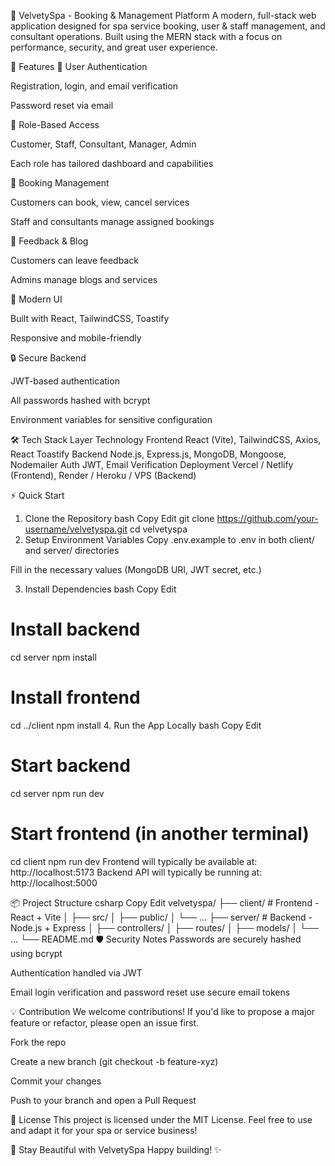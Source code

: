 🌸 VelvetySpa - Booking & Management Platform
A modern, full-stack web application designed for spa service booking, user & staff management, and consultant operations. Built using the MERN stack with a focus on performance, security, and great user experience.

🚀 Features
🔐 User Authentication

Registration, login, and email verification

Password reset via email

👥 Role-Based Access

Customer, Staff, Consultant, Manager, Admin

Each role has tailored dashboard and capabilities

📅 Booking Management

Customers can book, view, cancel services

Staff and consultants manage assigned bookings

💬 Feedback & Blog

Customers can leave feedback

Admins manage blogs and services

🎨 Modern UI

Built with React, TailwindCSS, Toastify

Responsive and mobile-friendly

🔒 Secure Backend

JWT-based authentication

All passwords hashed with bcrypt

Environment variables for sensitive configuration

🛠️ Tech Stack
Layer	Technology
Frontend	React (Vite), TailwindCSS, Axios, React Toastify
Backend	Node.js, Express.js, MongoDB, Mongoose, Nodemailer
Auth	JWT, Email Verification
Deployment	Vercel / Netlify (Frontend), Render / Heroku / VPS (Backend)

⚡ Quick Start
1. Clone the Repository
bash
Copy
Edit
git clone https://github.com/your-username/velvetyspa.git
cd velvetyspa
2. Setup Environment Variables
Copy .env.example to .env in both client/ and server/ directories

Fill in the necessary values (MongoDB URI, JWT secret, etc.)

3. Install Dependencies
bash
Copy
Edit
# Install backend
cd server
npm install

# Install frontend
cd ../client
npm install
4. Run the App Locally
bash
Copy
Edit
# Start backend
cd server
npm run dev

# Start frontend (in another terminal)
cd client
npm run dev
Frontend will typically be available at: http://localhost:5173
Backend API will typically be running at: http://localhost:5000

📦 Project Structure
csharp
Copy
Edit
velvetyspa/
├── client/                  # Frontend - React + Vite
│   ├── src/
│   ├── public/
│   └── ...
├── server/                  # Backend - Node.js + Express
│   ├── controllers/
│   ├── routes/
│   ├── models/
│   └── ...
└── README.md
🛡️ Security Notes
Passwords are securely hashed using bcrypt

Authentication handled via JWT

Email login verification and password reset use secure email tokens

💡 Contribution
We welcome contributions!
If you'd like to propose a major feature or refactor, please open an issue first.

Fork the repo

Create a new branch (git checkout -b feature-xyz)

Commit your changes

Push to your branch and open a Pull Request

📄 License
This project is licensed under the MIT License.
Feel free to use and adapt it for your spa or service business!

🙌 Stay Beautiful with VelvetySpa
Happy building! ✨
